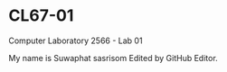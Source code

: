 # CL67-01

Computer Laboratory 2566 - Lab 01

My name is Suwaphat sasrisom
Edited by GitHub Editor.
